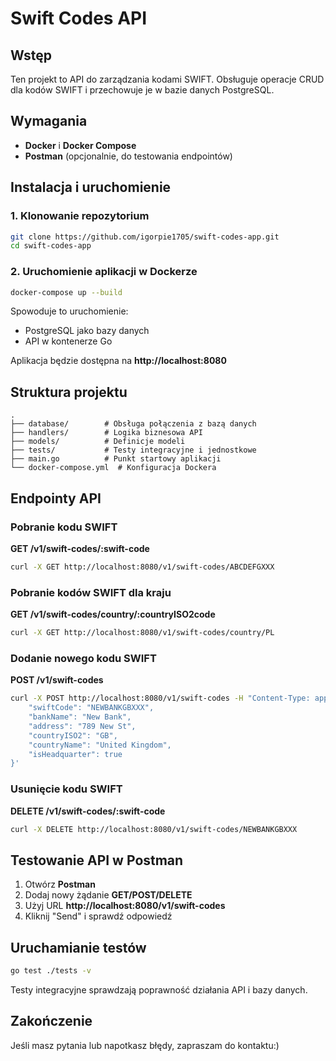# Swift Codes API

## Wstęp
Ten projekt to API do zarządzania kodami SWIFT. Obsługuje operacje CRUD dla kodów SWIFT i przechowuje je w bazie danych PostgreSQL.

## Wymagania
- **Docker** i **Docker Compose**
- **Postman** (opcjonalnie, do testowania endpointów)

## Instalacja i uruchomienie
### 1. Klonowanie repozytorium
```sh
git clone https://github.com/igorpie1705/swift-codes-app.git
cd swift-codes-app
```

### 2. Uruchomienie aplikacji w Dockerze
```sh
docker-compose up --build
```
Spowoduje to uruchomienie:
- PostgreSQL jako bazy danych
- API w kontenerze Go

Aplikacja będzie dostępna na **http://localhost:8080**

## Struktura projektu
```
.
├── database/        # Obsługa połączenia z bazą danych
├── handlers/        # Logika biznesowa API
├── models/          # Definicje modeli
├── tests/           # Testy integracyjne i jednostkowe
├── main.go          # Punkt startowy aplikacji
└── docker-compose.yml  # Konfiguracja Dockera
```

## Endpointy API

### Pobranie kodu SWIFT
**GET /v1/swift-codes/:swift-code**
```sh
curl -X GET http://localhost:8080/v1/swift-codes/ABCDEFGXXX
```

### Pobranie kodów SWIFT dla kraju
**GET /v1/swift-codes/country/:countryISO2code**
```sh
curl -X GET http://localhost:8080/v1/swift-codes/country/PL
```

### Dodanie nowego kodu SWIFT
**POST /v1/swift-codes**
```sh
curl -X POST http://localhost:8080/v1/swift-codes -H "Content-Type: application/json" -d '{
    "swiftCode": "NEWBANKGBXXX",
    "bankName": "New Bank",
    "address": "789 New St",
    "countryISO2": "GB",
    "countryName": "United Kingdom",
    "isHeadquarter": true
}'
```

### Usunięcie kodu SWIFT
**DELETE /v1/swift-codes/:swift-code**
```sh
curl -X DELETE http://localhost:8080/v1/swift-codes/NEWBANKGBXXX
```

## Testowanie API w Postman
1. Otwórz **Postman**
2. Dodaj nowy żądanie **GET/POST/DELETE**
3. Użyj URL **http://localhost:8080/v1/swift-codes**
4. Kliknij "Send" i sprawdź odpowiedź

## Uruchamianie testów
```sh
go test ./tests -v
```
Testy integracyjne sprawdzają poprawność działania API i bazy danych.

## Zakończenie
Jeśli masz pytania lub napotkasz błędy, zapraszam do kontaktu:)

